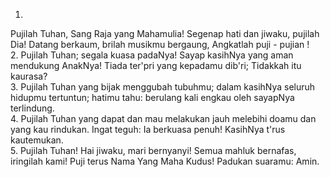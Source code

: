 1.
Pujilah Tuhan, Sang Raja yang Mahamulia!
Segenap hati dan jiwaku, pujilah Dia!
Datang berkaum, brilah musikmu bergaung,
Angkatlah puji - pujian !
<br>
2.
Pujilah Tuhan; segala kuasa padaNya!
Sayap kasihNya yang aman mendukung AnakNya!
Tiada ter'pri yang kepadamu dib'ri;
Tidakkah itu kaurasa?
<br>
3.
Pujilah Tuhan yang bijak menggubah tubuhmu;
dalam kasihNya seluruh hidupmu tertuntun;
hatimu tahu: berulang kali engkau
oleh sayapNya terlindung.
<br>
4.
Pujilah Tuhan yang dapat dan mau melakukan
jauh melebihi doamu dan yang kau rindukan.
Ingat teguh: Ia berkuasa penuh!
KasihNya t'rus kautemukan.
<br>
5.
Pujilah Tuhan! Hai jiwaku, mari bernyanyi!
Semua mahluk bernafas, iringilah kami!
Puji terus Nama Yang Maha Kudus!
Padukan suaramu: Amin.